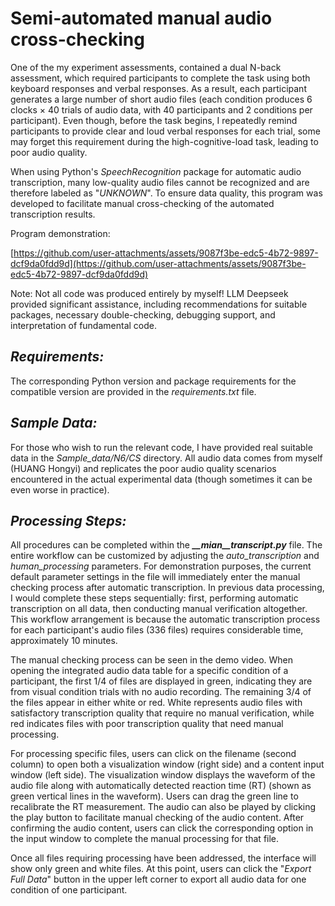 # Semi-automated manual audio cross-checking

One of the my experiment assessments, contained a dual N-back assessment, which required participants to complete the task using both keyboard responses and verbal responses. As a result, each participant generates a large number of short audio files (each condition produces 6 clocks × 40 trials of audio data, with 40 participants and 2 conditions per participant). Even though, before the task begins, I repeatedly remind participants to provide clear and loud verbal responses for each trial, some may forget this requirement during the high-cognitive-load task, leading to poor audio quality.

When using Python's _SpeechRecognition_ package for automatic audio transcription, many low-quality audio files cannot be recognized and are therefore labeled as "_UNKNOWN_". To ensure data quality, this program was developed to facilitate manual cross-checking of the automated transcription results.

Program demonstration:

[https://github.com/user-attachments/assets/9087f3be-edc5-4b72-9897-dcf9da0fdd9d](https://github.com/user-attachments/assets/9087f3be-edc5-4b72-9897-dcf9da0fdd9d)

Note: Not all code was produced entirely by myself! LLM Deepseek provided significant assistance, including recommendations for suitable packages, necessary double-checking, debugging support, and interpretation of fundamental code.

## ***Requirements:***
The corresponding Python version and package requirements for the compatible version are provided in the _requirements.txt_ file.

## ***Sample Data:***
For those who wish to run the relevant code, I have provided real suitable data in the _Sample_data/N6/CS_ directory. All audio data comes from myself (HUANG Hongyi) and replicates the poor audio quality scenarios encountered in the actual experimental data (though sometimes it can be even worse in practice).

## ***Processing Steps:***

All procedures can be completed within the ***__mian__transcript.py*** file. The entire workflow can be customized by adjusting the _auto_transcription_ and _human_processing_ parameters. For demonstration purposes, the current default parameter settings in the file will immediately enter the manual checking process after automatic transcription. In previous data processing, I would complete these steps sequentially: first, performing automatic transcription on all data, then conducting manual verification altogether. This workflow arrangement is because the automatic transcription process for each participant's audio files (336 files) requires considerable time, approximately 10 minutes.

The manual checking process can be seen in the demo video. When opening the integrated audio data table for a specific condition of a participant, the first 1/4 of files are displayed in green, indicating they are from visual condition trials with no audio recording. The remaining 3/4 of the files appear in either white or red. White represents audio files with satisfactory transcription quality that require no manual verification, while red indicates files with poor transcription quality that need manual processing.

For processing specific files, users can click on the filename (second column) to open both a visualization window (right side) and a content input window (left side). The visualization window displays the waveform of the audio file along with automatically detected reaction time (RT) (shown as green vertical lines in the waveform). Users can drag the green line to recalibrate the RT measurement. The audio can also be played by clicking the play button to facilitate manual checking of the audio content. After confirming the audio content, users can click the corresponding option in the input window to complete the manual processing for that file.

Once all files requiring processing have been addressed, the interface will show only green and white files. At this point, users can click the "_Export Full Data_" button in the upper left corner to export all audio data for one condition of one participant.

